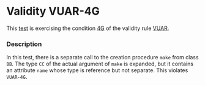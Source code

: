 # Validity VUAR-4G

This [test](.) is exercising the condition [4G](../Readme.md) of the validity rule [VUAR](../../vuar/Readme.md).

### Description

In this test, there is a separate call to the creation procedure `make` from class `BB`. The type `CC` of the actual argument of `make` is expanded, but it contains an attribute `name` whose type is reference but not separate. This violates `VUAR-4G`.
